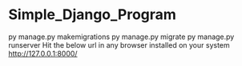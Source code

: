 # Simple_Django_Program


py manage.py makemigrations
py manage.py migrate
py manage.py runserver 
Hit the below url in any browser installed on your system http://127.0.0.1:8000/
